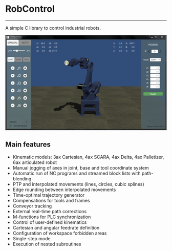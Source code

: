 # RobControl #
---
A simple C library to control industrial robots.

![RobotControl V1.2](/robot.png)

## Main features ##
- Kinematic models: 3ax Cartesian, 4ax SCARA, 4ax Delta, 4ax Palletizer, 6ax articulated robot
- Manual jogging of axes in joint, base and tool coordinate system
- Automatic run of NC programs and streamed block lists with path-blending
- PTP and interpolated movements (lines, circles, cubic splines)
- Edge rounding between interpolated movements
- Time-optimal trajectory generator
- Compensations for tools and frames
- Conveyor tracking
- External real-time path corrections
- M-functions for PLC synchronization
- Control of user-defined kinematics
- Cartesian and angular feedrate definition
- Configuration of workspace forbidden areas
- Single-step mode
- Execution of nested subroutines